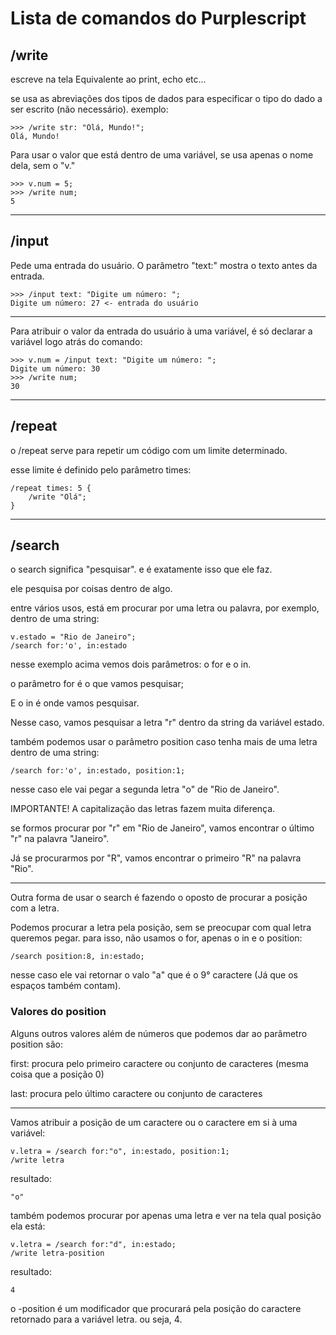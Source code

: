 # Lista de comandos do Purplescript

## /write

escreve na tela
Equivalente ao print, echo etc...

se usa as abreviações dos tipos de dados para especificar o tipo do dado a ser escrito (não necessário). exemplo:

```
>>> /write str: "Olá, Mundo!";
Olá, Mundo!
```

Para usar o valor que está dentro de uma variável, se usa apenas o nome dela, sem o "v."

```
>>> v.num = 5;
>>> /write num;
5
```

___

## /input

Pede uma entrada do usuário. O parâmetro "text:" mostra o texto antes da entrada.

``` 
>>> /input text: "Digite um número: ";
Digite um número: 27 <- entrada do usuário
```

___

Para atribuir o valor da entrada do usuário à uma variável, é só declarar a variável logo atrás do comando:

```
>>> v.num = /input text: "Digite um número: ";
Digite um número: 30
>>> /write num;
30
```

___

## /repeat

o /repeat serve para repetir um código com um limite determinado.

esse limite é definido pelo parâmetro times:

```
/repeat times: 5 {
    /write "Olá";
}
```

___

## /search

o search significa "pesquisar". e é exatamente isso que ele faz.

ele pesquisa por coisas dentro de algo.

entre vários usos, está em procurar por uma letra ou palavra, por exemplo, dentro de uma string:

```
v.estado = "Rio de Janeiro";
/search for:'o', in:estado
```

nesse exemplo acima vemos dois parâmetros: o for e o in.

o parâmetro for é o que vamos pesquisar;

E o in é onde vamos pesquisar.

Nesse caso, vamos pesquisar a letra "r" dentro da string da variável estado.

também podemos usar o parâmetro position caso tenha mais de uma letra dentro de uma string:

```
/search for:'o', in:estado, position:1;
```

nesse caso ele vai pegar a segunda letra "o" de "Rio de Janeiro".

IMPORTANTE! A capitalização das letras fazem muita diferença.

se formos procurar por "r" em "Rio de Janeiro", vamos encontrar o último "r" na palavra "Janeiro".

Já se procurarmos por "R", vamos encontrar o primeiro "R" na palavra "Rio".

___

Outra forma de usar o search é fazendo o oposto de procurar a posição com a letra.

Podemos procurar a letra pela posição, sem se preocupar com qual letra queremos pegar. para isso, não usamos o for, apenas o in e o position:

```
/search position:8, in:estado;
```

nesse caso ele vai retornar o valo "a" que é o 9° caractere (Já que os espaços também contam).

### Valores do position

Alguns outros valores além de números que podemos dar ao parâmetro position são:

first: procura pelo primeiro caractere ou conjunto de caracteres (mesma coisa que a posição 0)

last: procura pelo último caractere ou conjunto de caracteres

___

Vamos atribuir a posição de um caractere ou o caractere em si à uma variável:

```
v.letra = /search for:"o", in:estado, position:1;
/write letra
```

resultado:
```
"o"
```

também podemos procurar por apenas uma letra e ver na tela qual posição ela está:

```
v.letra = /search for:"d", in:estado;
/write letra-position
```

resultado:

```
4
```

o -position é um modificador que procurará pela posição do caractere retornado para a variável letra. ou seja, 4.

